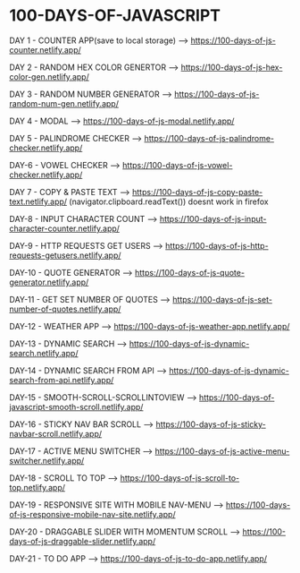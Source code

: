 # 100-DAYS-OF-JAVASCRIPT

DAY 1 - COUNTER APP(save to local storage) --> https://100-days-of-js-counter.netlify.app/

DAY 2 - RANDOM HEX COLOR GENERTOR --> https://100-days-of-js-hex-color-gen.netlify.app/

DAY 3 - RANDOM NUMBER GENERATOR --> https://100-days-of-js-random-num-gen.netlify.app/

DAY 4 - MODAL --> https://100-days-of-js-modal.netlify.app/

DAY 5 - PALINDROME CHECKER --> https://100-days-of-js-palindrome-checker.netlify.app/

DAY-6 - VOWEL CHECKER --> https://100-days-of-js-vowel-checker.netlify.app/

DAY 7 - COPY & PASTE TEXT --> https://100-days-of-js-copy-paste-text.netlify.app/ (navigator.clipboard.readText()) doesnt work in firefox

DAY-8 - INPUT CHARACTER COUNT --> https://100-days-of-js-input-character-counter.netlify.app/

DAY-9 - HTTP REQUESTS GET USERS --> https://100-days-of-js-http-requests-getusers.netlify.app/

DAY-10 - QUOTE GENERATOR --> https://100-days-of-js-quote-generator.netlify.app/

DAY-11 - GET SET NUMBER OF QUOTES --> https://100-days-of-js-set-number-of-quotes.netlify.app/

DAY-12 - WEATHER APP --> https://100-days-of-js-weather-app.netlify.app/

DAY-13 - DYNAMIC SEARCH --> https://100-days-of-js-dynamic-search.netlify.app/

DAY-14 - DYNAMIC SEARCH FROM API --> https://100-days-of-js-dynamic-search-from-api.netlify.app/

DAY-15 - SMOOTH-SCROLL-SCROLLINTOVIEW --> https://100-days-of-javascript-smooth-scroll.netlify.app/

DAY-16 - STICKY NAV BAR SCROLL --> https://100-days-of-js-sticky-navbar-scroll.netlify.app/

DAY-17 - ACTIVE MENU SWITCHER --> https://100-days-of-js-active-menu-switcher.netlify.app/

DAY-18 - SCROLL TO TOP --> https://100-days-of-js-scroll-to-top.netlify.app/

DAY-19 - RESPONSIVE SITE WITH MOBILE NAV-MENU --> https://100-days-of-js-responsive-mobile-nav-site.netlify.app/

DAY-20 - DRAGGABLE SLIDER WITH MOMENTUM SCROLL --> https://100-days-of-js-draggable-slider.netlify.app/

DAY-21 - TO DO APP --> https://100-days-of-js-to-do-app.netlify.app/
